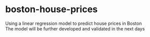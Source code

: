 # boston-house-prices
Using a linear regression model to predict house prices in Boston<br>
The model will be further developed and validated in the next days
